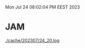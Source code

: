 Mon Jul 24 08:02:04 PM EEST 2023
# JAM
<a href='./cache/202307/24_20.log'>./cache/202307/24_20.log</a>
